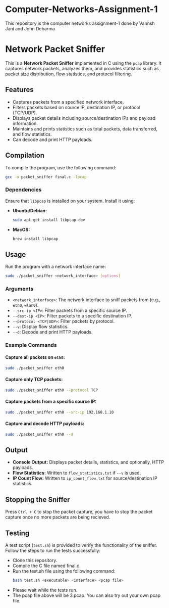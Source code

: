 # Computer-Networks-Assignment-1
This repository is the computer networks assignment-1 done by Vannsh Jani and John Debarma

# Network Packet Sniffer

This is a **Network Packet Sniffer** implemented in C using the `pcap` library. It captures network packets, analyzes them, and provides statistics such as packet size distribution, flow statistics, and protocol filtering.

## Features
- Captures packets from a specified network interface.
- Filters packets based on source IP, destination IP, or protocol (TCP/UDP).
- Displays packet details including source/destination IPs and payload information.
- Maintains and prints statistics such as total packets, data transferred, and flow statistics.
- Can decode and print HTTP payloads.

## Compilation

To compile the program, use the following command:

```sh
gcc -o packet_sniffer final.c -lpcap
```

### Dependencies
Ensure that `libpcap` is installed on your system. Install it using:

- **Ubuntu/Debian:**
  ```sh
  sudo apt-get install libpcap-dev
  ```

- **MacOS:**
  ```sh
  brew install libpcap
  ```

## Usage

Run the program with a network interface name:

```sh
sudo ./packet_sniffer <network_interface> [options]
```

### Arguments
- `<network_interface>`: The network interface to sniff packets from (e.g., `eth0`, `wlan0`).
- `--src-ip <IP>`: Filter packets from a specific source IP.
- `--dest-ip <IP>`: Filter packets to a specific destination IP.
- `--protocol <TCP|UDP>`: Filter packets by protocol.
- `--v`: Display flow statistics.
- `--d`: Decode and print HTTP payloads.

### Example Commands

#### Capture all packets on `eth0`:
```sh
sudo ./packet_sniffer eth0
```

#### Capture only TCP packets:
```sh
sudo ./packet_sniffer eth0 --protocol TCP
```

#### Capture packets from a specific source IP:
```sh
sudo ./packet_sniffer eth0 --src-ip 192.168.1.10
```

#### Capture and decode HTTP payloads:
```sh
sudo ./packet_sniffer eth0 --d
```

## Output
- **Console Output:** Displays packet details, statistics, and optionally, HTTP payloads.
- **Flow Statistics:** Written to `flow_statistics.txt` if `--v` is used.
- **IP Count Flow:** Written to `ip_count_flow.txt` for source/destination IP statistics.

## Stopping the Sniffer
Press `Ctrl + C` to stop the packet capture, you have to stop the packet capture once no more packets are being recieved.

## Testing
A test script (`test.sh`) is provided to verify the functionality of the sniffer. Follow the steps to run the tests successfully:
- Clone this repository.
- Compile the C file named final.c.
- Run the test.sh file using the following command:
  ```sh
  bash test.sh <executable> <interface> <pcap file>
  ```
- Please wait while the tests run.
- The pcap file above will be 3.pcap. You can also try out your own pcap file.



